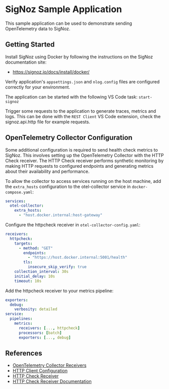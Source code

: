 # SigNoz Sample Application

This sample application can be used to demonstrate sending OpenTelemetry data to SigNoz.

## Getting Started

Install SigNoz using Docker by following the instructions on the SigNoz documentation site:

- https://signoz.io/docs/install/docker/

Verify application's `appsettings.json` and `nlog.config` files are configured correctly for your environment.

The application can be started with the following VS Code task: `start-signoz`

Trigger some requests to the application to generate traces, metrics and logs. This can be done with the `REST Client` VS Code extension, check the signoz.api.http file for example requests.

## OpenTelemetry Collector Configuration

Some additional configuration is required to send health check metrics to SigNoz. This involves setting up the OpenTelemetry Collector with the HTTP Check receiver. The HTTP Check receiver performs synthetic monitoring by making HTTP requests to configured endpoints and generating metrics about their availability and performance.

To allow the collector to access services running on the host machine, add the `extra_hosts` configuration to the otel-collector service in `docker-compose.yaml`:

```yaml
services:
  otel-collector:
    extra_hosts:
      - "host.docker.internal:host-gateway"
```

Configure the httpcheck receiver in `otel-collector-config.yaml`:

```yaml
receivers:
  httpcheck:
    targets:
      - method: "GET"
        endpoints:
          - "https://host.docker.internal:5001/health"
        tls:
          insecure_skip_verify: true
    collection_interval: 30s
    initial_delay: 10s
    timeout: 10s
```

Add the httpcheck receiver to your metrics pipeline:

```yaml
exporters:
  debug:
    verbosity: detailed
service:
  pipelines:
    metrics:
      receivers: [..., httpcheck]
      processors: [batch]
      exporters: [..., debug]
```

## References

- [OpenTelemetry Collector Receivers](https://github.com/open-telemetry/opentelemetry-collector/blob/main/receiver/README.md)
- [HTTP Client Configuration](https://github.com/open-telemetry/opentelemetry-collector/tree/main/config/confighttp#client-configuration)
- [HTTP Check Receiver](https://github.com/open-telemetry/opentelemetry-collector-contrib/blob/main/receiver/httpcheckreceiver/README.md)
- [HTTP Check Receiver Documentation](https://github.com/open-telemetry/opentelemetry-collector-contrib/blob/main/receiver/httpcheckreceiver/documentation.md)